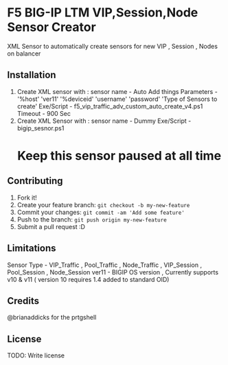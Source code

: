 # F5 BIG-IP LTM VIP,Session,Node Sensor Creator

XML Sensor to automatically create sensors for new VIP , Session , Nodes on balancer

## Installation
1. Create XML sensor with :
   sensor name - Auto Add things
   Parameters - '%host' 'ver11' '%deviceid' 'username' 'password' 'Type of Sensors to create'
   Exe/Script - f5_vip_traffic_adv_custom_auto_create_v4.ps1
   Timeout - 900 Sec
2. Create XML Sensor with :
   sensor name - Dummy
   Exe/Script - bigip_sesnor.ps1
   # Keep this sensor paused at all time
    

## Contributing

1. Fork it!
2. Create your feature branch: `git checkout -b my-new-feature`
3. Commit your changes: `git commit -am 'Add some feature'`
4. Push to the branch: `git push origin my-new-feature`
5. Submit a pull request :D

## Limitations

Sensor Type - VIP_Traffic , Pool_Traffic , Node_Traffic , VIP_Session , Pool_Session , Node_Session
ver11 - BIGIP OS version , Currently supports v10 & v11 ( version 10 requires 1.4 added to standard OID)

## Credits

@brianaddicks for the prtgshell

## License

TODO: Write license
